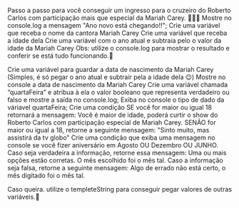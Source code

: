 Passo a passo para você conseguir um ingresso para o cruzeiro do Roberto Carlos com participação mais que especial da Mariah Carey. 🎉🎉🎉
Mostre no console.log a mensagem "Ano novo está chegando!!";
Crie uma variável que receba o nome da cantora Mariah Carey
Crie uma variável que receba a idade dela
Crie uma variável com o ano atual e subtraia pelo o valor da idade da Mariah Carey
Obs: utilize o console.log para mostrar o resultado e conferir se está tudo funcionando.🤗

Crie uma variável para guardar a data de nascimento da Mariah Carey (Simples, é só pegar o ano atual e subtrair pela a idade dela 😉)
Mostre no console a data de nascimento da Mariah Carey
Crie uma variável chamada “quartaFeira” e atribua à ela o valor booleano que representa verdadeiro ou falso e mostre a saída no console.log;
Exiba no console o tipo de dado da váriavel quartaFeira;
Crie uma condição  SE você for maior ou igual 18 retornará  a mensagem:  Você é maior de idade, poderá curtir o show do Roberto Carlos com participação especial de Mariah Carey. SENÃO for maior ou igual a 18,  retorne a seguinte mensagem:  "Sinto muito, mas assistirá da tv globo"
 Crie uma condição que exiba uma mensagem no console se você fizer aniversário em Agosto OU Dezembro OU JUNHO. Caso seja verdadeira a informação, retorne essa mensagem: Uma ou mais opções estão corretas. O mês escolhido foi o mês tal. Caso a informação seja falsa, retorne a seguinte mensagem:  Algo de errado não está certo, o mês digitado foi o mês tal.

Caso queira. utilize o templeteString para conseguir pegar valores de outras variáveis.🌸